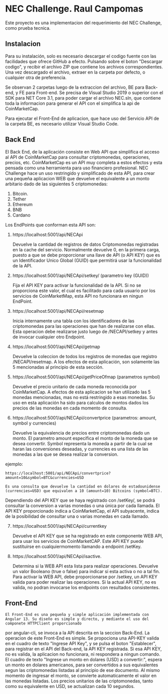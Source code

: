 # NEC Challenge. Raul Campomas

Este proyecto es una implementacion del requerimiento del NEC Challenge,
como prueba tecnica.

## Instalacion

Para su instalación, solo es necesario descargar el codigo fuente con
las facilidades que ofrece GitHub a efecto. Pulsando sobre el boton 
"Descargar codigo", y recibir el archivo ZIP que contiene los archivos
correspondientes.
Una vez descargado el archivo, extraer en la carpeta por defecto, o
cualquier otra de preferencia.

Se observan 2 carpetas luego de la extraccion del archivo,
BE para Back-end, y FE para Front-end.
Se precisa de Visual Studio 2019 o superior con el SDK para NET Core 3.1,
para poder cargar el archivo NEC.sln, que contiene toda la informacion
para generar el API con el simplifica la api de CoinMarketCap.

Para ejecutar el Front-End de aplicacion, que hace uso del Servicio API
de la carpeta BE, es necesario utilizar Visual Studio Code.

## Back End

El Back End, de la aplicación consiste en Web API que simplifica el acceso
al API de CoinMarketCap para consultar criptomonedas, operaciones, precios, etc.
CoinMarketCap es un API muy completa a estos efectos y esta pensada como una
herramienta para uso financiero profesional. NEC Challenge hace un uso 
restringido y simplificado de esta API, para crear una pequeña aplicacion
WEB que devuelve el equivalente a un monto arbitario dado de las siguientes
5 criptomonedas:

1. Bitcoin.
2. Tether
3. Ethereum
4. BNB
5. Cardano

Los EndPoints que conforman esta API son:

1. https://localhost:5001/api/NECApi
	
	Devuelve la cantidad de registros de datos Criptomonedas registradas en
la cache del servicio. Normalmente devuelve 0, en la primera carga, puesto 
a que se debe proporcionar una llave de API (o API KEY) que es un Identificador
Unico Global (GUID) que permitirá usar la funcionalidad de la API.

2. https://localhost:5001/api/NECApi/setkey/ (parametro key (GUID))
	
	Fija el API KEY para activar la funcionalidad de la API. Si no se proporciona
este valor, el cual es facilitado para cada usuario por los servicios de CoinMarketMap,
esta API no funcionara en ningun EndPoint.

3. https://localhost:5001/api/NECApi/resetmap

	Inicia internamente una tabla con los identificadores de las criptomonedas
para las operaciones que han de realizarse con ellas. Esta operacion debe
realizarse justo luego de /NECAPI/setkey y antes de invocar cualquier otro Endpoint.

4. https://localhost:5001/api/NECApi/getmap

	Devuelve la coleccion de todos los registros de monedas que registro /NECAPI/resetmap.
A los efectos de esta aplicación, son solamente las 5 mencionadas al principio de esta sección.

5. https://localhost:5001/api/NECApi/getPriceOfmap (parametros symbol)

	Devuelve el precio unitario de cada moneda reconocida por CoinMarketCap. A efectos de esta aplicacion se han utilizado las 5 monedas mencionadas, mas no está restringido a esas
monedas. Su uso en esta aplicación ha sido para calculos de montos dados los precios de las monedas en cada momento de consulta.
	
6. https://localhost:5001/api/NECApi/convertprice (parametros: amount, symbol y currencies)

	Devuelve la equivalencia de precios entre criptomonedas dado un monto.
El parametro amount especifica el monto de la moneda que se desea convertir.
Symbol representa la moneda a partir de la cual se haran las conversiones deseadas,
y currencies es una lista de las monedas a las que se desea realizar la conversion.

ejemplo:

	https://localhost:5001/api/NECApi/convertprice?amount=10&symbol=BTC&currencies=USD
	
	Es una consulta que devuelve la cantidad en dolares de estadounidense (currencies=USD) que equivalen a 10 (amount=10) Bitcoins (symbol=BTC).
	
Dependiendo del API KEY que se haya registrado con /setKey/, se podrá consultar la
conversion a varias monedas o una única por cada llamada.
El API KEY proporcionado indica a CoinMarketCap, el API subyacente, indica de la posibilidad de consultar una o varias monedas en cada llamado.

7. https://localhost:5001/api/NECApi/currentkey

	Devuelve el API KEY que se ha registrado en este componente WEB API, para usar los servicios de CoinMarketCAP. Este API KEY puede sustituirse en cualquiermomento llamando a
endpoint /setKey.
	
8. https://localhost:5001/api/NECApi/isactive.

	Determina si la WEB API esta lista para realizar operaciones. Devuelve un valor Booleano (true o false) para indicar si esta activa o no a tal fin.
Para activar la WEB API, debe proporcionarse por /setkey, un API KEY valida para poder realizar las operaciones. Si la actual API KEY, no es valida,
no podran invocarse los endpoints con resultados consistentes.

## Front-End

	El Front-End es una pequeña y simple aplicación implementada con Angular 13. Su diseño es simple y directo, y mediante el uso del componete HTTPClient proporcionado
por angular-cli, se invoca a la API descrita en la seccion Back-End.
	La operacion de este Front-End es simple. Se propociona una API-KEY valida en el cuadro de texto "Ingrese API Key", y se pulsa el boton "Establecer", para
registrar en el API del Back-end, la API KEY registrada. Si esa API KEY, no es valida, la aplicacion no funcionara, ni respondera a ningun comando.
	El cuadro de texto "Ingrese un monto en dolares (USD) a convertir:", espera un monto en dolares americanos, para ser convertidos a sus equivalentes segun las criptomonedas
listadas al principio de ese documento. Al mismo momento de ingresar el monto, se convierte automaticamente el valor en las monedas listadas. Los precios unitarios de las criptomonedas, tanto como su equivalente en USD, se actualizan cada 10 segundos.
